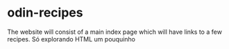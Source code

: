 # odin-recipes
The website will consist of a main index page which will have links to a few recipes.
Só explorando HTML um pouquinho